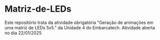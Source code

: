 # Matriz-de-LEDs
Este repositório trata da atividade obrigatória "Geração de animações em uma matriz de LEDs 5x5." da Unidade 4 do Embarcatech. Atividade aberta no dia 22/01/2025
